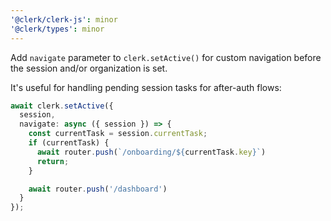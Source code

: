 ```yaml
---
'@clerk/clerk-js': minor
'@clerk/types': minor
---
```


Add `navigate` parameter to `clerk.setActive()` for custom navigation before the session and/or organization is set.

It's useful for handling pending session tasks for after-auth flows:

```typescript
await clerk.setActive({
  session,
  navigate: async ({ session }) => {
    const currentTask = session.currentTask;
    if (currentTask) {
      await router.push(`/onboarding/${currentTask.key}`)
      return;
    }

    await router.push('/dashboard')
  }
});
```
